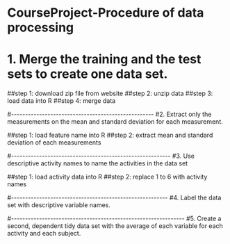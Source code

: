 # CourseProject-Procedure of data processing
# 1. Merge the training and the test sets to create one data set.

##step 1: download zip file from website
##step 2: unzip data
##step 3: load data into R
##step 4: merge data

#---------------------------------------------------
#2. Extract only the measurements on the mean and standard deviation for each measurement.

##step 1: load feature name into R
##step 2: extract mean and standard deviation of each measurements

#---------------------------------------------------------
#3. Use descriptive activity names to name the activities in the data set

##step 1: load activity data into R
##step 2: replace 1 to 6 with activity names

#--------------------------------------------------------
#4. Label the data set with descriptive variable names.

#--------------------------------------------------------------
#5. Create a second, dependent tidy data set with the average of each variable for each activity and each subject.
